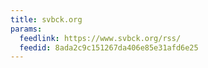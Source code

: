 ```yaml
---
title: svbck.org
params:
  feedlink: https://www.svbck.org/rss/
  feedid: 8ada2c9c151267da406e85e31afd6e25
---
```

